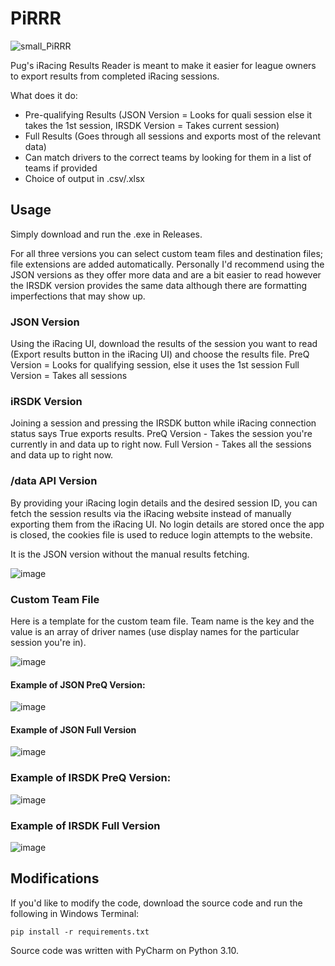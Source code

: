 # PiRRR
![small_PiRRR](https://user-images.githubusercontent.com/46400065/188030123-2c6e3fe4-ec3c-46bd-a4fc-a8844e73b7b5.png)

Pug's iRacing Results Reader is meant to make it easier for league owners to export results from completed iRacing sessions.

What does it do:
- Pre-qualifying Results (JSON Version = Looks for quali session else it takes the 1st session, IRSDK Version = Takes current session)
- Full Results (Goes through all sessions and exports most of the relevant data)
- Can match drivers to the correct teams by looking for them in a list of teams if provided
- Choice of output in .csv/.xlsx

## Usage
Simply download and run the .exe in Releases.

For all three versions you can select custom team files and destination files; file extensions are added automatically.
Personally I'd recommend using the JSON versions as they offer more data and are a bit easier to read however the IRSDK version provides the same
data although there are formatting imperfections that may show up.

### JSON Version
Using the iRacing UI, download the results of the session you want to read (Export results button in the iRacing UI) and choose the results file.
PreQ Version = Looks for qualifying session, else it uses the 1st session
Full Version = Takes all sessions

### iRSDK Version
Joining a session and pressing the IRSDK button while iRacing connection status says True exports results.
PreQ Version - Takes the session you're currently in and data up to right now.
Full Version - Takes all the sessions and data up to right now.

### /data API Version
By providing your iRacing login details and the desired session ID, you can fetch the session results via the iRacing website instead of manually exporting them
from the iRacing UI. No login details are stored once the app is closed, the cookies file is used to reduce login attempts to the website.

It is the JSON version without the manual results fetching.

![image](https://user-images.githubusercontent.com/46400065/189555254-3073476e-1c21-4b87-9242-3fc129440c49.png)


### Custom Team File
Here is a template for the custom team file. Team name is the key and the value is an array of driver names (use display names for the particular session you're in).

![image](https://user-images.githubusercontent.com/46400065/187563886-e0408fc4-1763-406f-8bc9-40905bbc6fc4.png)

#### Example of JSON PreQ Version:
![image](https://user-images.githubusercontent.com/46400065/188755581-5fc7d4d3-f810-4072-b1d1-ca56c1c0da4e.png)

#### Example of JSON Full Version
![image](https://user-images.githubusercontent.com/46400065/188755663-484f6abc-f665-4654-bfa6-c41618c154a0.png)

### Example of IRSDK PreQ Version:
![image](https://user-images.githubusercontent.com/46400065/188755753-116521db-97cc-4350-a9b9-7cf691815a94.png)

### Example of IRSDK Full Version
![image](https://user-images.githubusercontent.com/46400065/188338504-ed183b54-c5d8-47e1-a3f6-420f0bf85810.png)


## Modifications
If you'd like to modify the code, download the source code and run the following in Windows Terminal:
```
pip install -r requirements.txt
```
Source code was written with PyCharm on Python 3.10.
